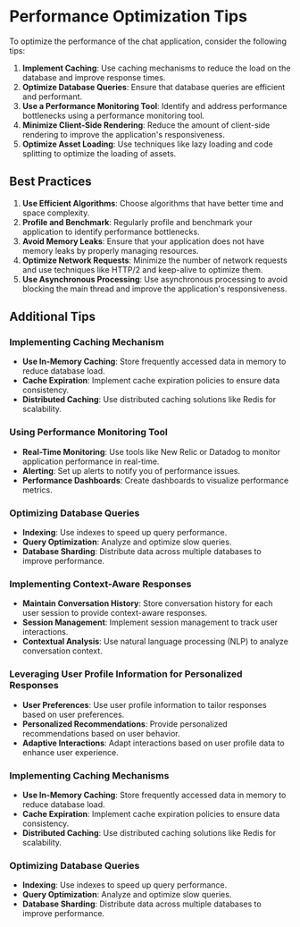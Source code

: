 # Performance Optimization Tips

To optimize the performance of the chat application, consider the following tips:

1. **Implement Caching**: Use caching mechanisms to reduce the load on the database and improve response times.
2. **Optimize Database Queries**: Ensure that database queries are efficient and performant.
3. **Use a Performance Monitoring Tool**: Identify and address performance bottlenecks using a performance monitoring tool.
4. **Minimize Client-Side Rendering**: Reduce the amount of client-side rendering to improve the application's responsiveness.
5. **Optimize Asset Loading**: Use techniques like lazy loading and code splitting to optimize the loading of assets.

## Best Practices

1. **Use Efficient Algorithms**: Choose algorithms that have better time and space complexity.
2. **Profile and Benchmark**: Regularly profile and benchmark your application to identify performance bottlenecks.
3. **Avoid Memory Leaks**: Ensure that your application does not have memory leaks by properly managing resources.
4. **Optimize Network Requests**: Minimize the number of network requests and use techniques like HTTP/2 and keep-alive to optimize them.
5. **Use Asynchronous Processing**: Use asynchronous processing to avoid blocking the main thread and improve the application's responsiveness.

## Additional Tips

### Implementing Caching Mechanism

- **Use In-Memory Caching**: Store frequently accessed data in memory to reduce database load.
- **Cache Expiration**: Implement cache expiration policies to ensure data consistency.
- **Distributed Caching**: Use distributed caching solutions like Redis for scalability.

### Using Performance Monitoring Tool

- **Real-Time Monitoring**: Use tools like New Relic or Datadog to monitor application performance in real-time.
- **Alerting**: Set up alerts to notify you of performance issues.
- **Performance Dashboards**: Create dashboards to visualize performance metrics.

### Optimizing Database Queries

- **Indexing**: Use indexes to speed up query performance.
- **Query Optimization**: Analyze and optimize slow queries.
- **Database Sharding**: Distribute data across multiple databases to improve performance.

### Implementing Context-Aware Responses

- **Maintain Conversation History**: Store conversation history for each user session to provide context-aware responses.
- **Session Management**: Implement session management to track user interactions.
- **Contextual Analysis**: Use natural language processing (NLP) to analyze conversation context.

### Leveraging User Profile Information for Personalized Responses

- **User Preferences**: Use user profile information to tailor responses based on user preferences.
- **Personalized Recommendations**: Provide personalized recommendations based on user behavior.
- **Adaptive Interactions**: Adapt interactions based on user profile data to enhance user experience.

### Implementing Caching Mechanisms

- **Use In-Memory Caching**: Store frequently accessed data in memory to reduce database load.
- **Cache Expiration**: Implement cache expiration policies to ensure data consistency.
- **Distributed Caching**: Use distributed caching solutions like Redis for scalability.

### Optimizing Database Queries

- **Indexing**: Use indexes to speed up query performance.
- **Query Optimization**: Analyze and optimize slow queries.
- **Database Sharding**: Distribute data across multiple databases to improve performance.
